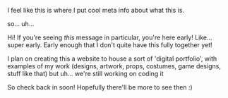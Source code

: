 I feel like this is where I put cool meta info about what this is.

so... uh...

Hi! If you're seeing *this* message in particular, you're here early! Like... super early. Early enough that I don't quite have this fully together yet!

I plan on creating this a website to house a sort of 'digital portfolio', with examples of my work (designs, artwork, props, costumes, game designs, stuff like that) but uh... we're still working on coding it

So check back in soon! Hopefully there'll be more to see then :)